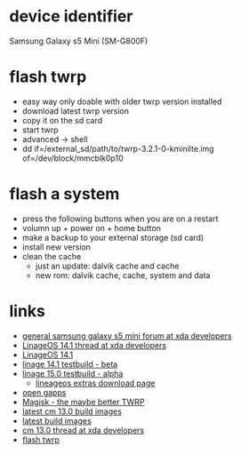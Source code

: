 # device identifier

Samsung Galaxy s5 Mini (SM-G800F)

# flash twrp

* easy way only doable with older twrp version installed
* download latest twrp version
* copy it on the sd card
* start twrp
* advanced -> shell
* dd if=/external_sd/path/to/twrp-3.2.1-0-kminilte.img of=/dev/block/mmcblk0p10

# flash a system

* press the following buttons when you are on a restart
* volumn up + power on + home button
* make a backup to your external storage (sd card)
* install new version
* clean the cache
    * just an update: dalvik cache and cache
    * new rom: dalvik cache, cache, system and data

# links


* [general samsung galaxy s5 mini forum at xda developers](http://forum.xda-developers.com/sitesearch.php?q=galaxy%20s5%20mini)
* [LinageOS 14.1 thread at xda developers](https://forum.xda-developers.com/galaxy-s5-mini/development/g800f-m-y-lineageos-14-1-g800f-m-y-t3549055)
* [LinageOS 14.1](https://forum.xda-developers.com/galaxy-s5-mini/development/g800f-m-y-lineageos-14-1-g800f-m-y-t3549055)
* [linage 14.1 testbuild - beta](https://forum.xda-developers.com/galaxy-s5-mini/development/g800f-m-y-lineageos-14-1-g800f-m-y-t3549055)
* [linage 15.0 testbuild - alpha](https://forum.xda-developers.com/galaxy-s5-mini/development/g800f-m-y-lineageos-15-0-g800f-m-y-t3678205)
    * [lineageos extras download page](https://download.lineageos.org/extras)
* [open gapps](http://opengapps.org/?arch=arm&api=7.1)
* [Magisk - the maybe better TWRP](https://github.com/topjohnwu/Magisk)
* [latest cm 13.0 build images](https://aykevl.nl/android)
* [latest build images](https://aykevl.nl/android)
* [cm 13.0 thread at xda developers](http://forum.xda-developers.com/galaxy-s5-mini/development/g800f-m-y-cyanogenmod-13-0-g800f-m-y-t3234909)
* [flash twrp](https://twrp.me/samsung/samsunggalaxys5miniexynos.html)
